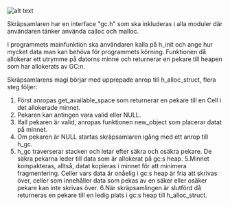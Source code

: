 

![alt text](https://github.com/IOOPM-UU/sidensvansarna/blob/master/doc/Designmap.png "Logo Title Text 1")


Skräpsamlaren har en interface "gc.h" som ska inkluderas i alla moduler där användaren tänker använda calloc och malloc. 

I programmets mainfunktion ska användaren kalla på h_init och ange hur mycket data man kan behöva för programmets körning.
Funktionen då allokerar ett utrymme på datorns minne och returnerar en pekare till heapen som har allokerats av GC:n.

Skräpsamlarens magi börjar med upprepade anrop till h_alloc_struct, flera steg följer:
1. Först anropas get_available_space som returnerar en pekare till en Cell i det allokerade minnet.
2. Pekaren kan antingen vara valid eller NULL.
3. Ifall pekaren är valid, anropas funktionen new_object som placerar datat på minnet.
3. Om pekaren är NULL startas skräpsamlaren igång med ett anrop till h_gc.
4. h_gc traverserar stacken och letar efter säkra och osäkra pekare. De säkra pekarna leder till data som är allokerat på gc:s heap. 
5.Minnet kompakteras, alltså, datat kopieras i minnet för att minimera fragmentering. Celler vars data är onåelig i gc:s  heap är fria att skrivas över, celler som innehåller data som pekas av en säker eller osäker pekare kan inte skrivas över.
6.När skräpsamlingen är slutförd då returneras en pekare till en ledig plats i gc:s heap till h_alloc_struct.

